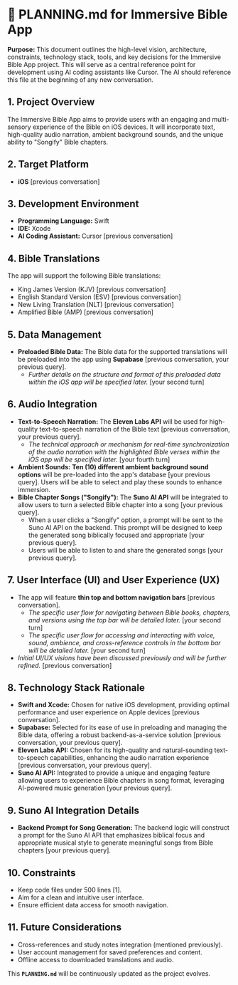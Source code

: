 # 🧠 PLANNING.md for Immersive Bible App

**Purpose:** This document outlines the high-level vision, architecture, constraints, technology stack, tools, and key decisions for the Immersive Bible App project. This will serve as a central reference point for development using AI coding assistants like Cursor. The AI should reference this file at the beginning of any new conversation.

## 1. Project Overview

The Immersive Bible App aims to provide users with an engaging and multi-sensory experience of the Bible on iOS devices. It will incorporate text, high-quality audio narration, ambient background sounds, and the unique ability to "Songify" Bible chapters.

## 2. Target Platform

*   **iOS** [previous conversation]

## 3. Development Environment

*   **Programming Language:** Swift
*   **IDE:** Xcode
*   **AI Coding Assistant:** Cursor [previous conversation]

## 4. Bible Translations

The app will support the following Bible translations:

*   King James Version (KJV) [previous conversation]
*   English Standard Version (ESV) [previous conversation]
*   New Living Translation (NLT) [previous conversation]
*   Amplified Bible (AMP) [previous conversation]

## 5. Data Management

*   **Preloaded Bible Data:** The Bible data for the supported translations will be preloaded into the app using **Supabase** [previous conversation, your previous query].
    *   *Further details on the structure and format of this preloaded data within the iOS app will be specified later.* [your second turn]

## 6. Audio Integration

*   **Text-to-Speech Narration:** The **Eleven Labs API** will be used for high-quality text-to-speech narration of the Bible text [previous conversation, your previous query].
    *   *The technical approach or mechanism for real-time synchronization of the audio narration with the highlighted Bible verses within the iOS app will be specified later.* [your fourth turn]
*   **Ambient Sounds:** **Ten (10) different ambient background sound options** will be pre-loaded into the app's database [your previous query]. Users will be able to select and play these sounds to enhance immersion.
*   **Bible Chapter Songs ("Songify"):** The **Suno AI API** will be integrated to allow users to turn a selected Bible chapter into a song [your previous query].
    *   When a user clicks a "Songify" option, a prompt will be sent to the Suno AI API on the backend. This prompt will be designed to keep the generated song biblically focused and appropriate [your previous query].
    *   Users will be able to listen to and share the generated songs [your previous query].

## 7. User Interface (UI) and User Experience (UX)

*   The app will feature **thin top and bottom navigation bars** [previous conversation].
    *   *The specific user flow for navigating between Bible books, chapters, and versions using the top bar will be detailed later.* [your second turn]
    *   *The specific user flow for accessing and interacting with voice, sound, ambience, and cross-reference controls in the bottom bar will be detailed later.* [your second turn]
*   *Initial UI/UX visions have been discussed previously and will be further refined.* [previous conversation]

## 8. Technology Stack Rationale

*   **Swift and Xcode:** Chosen for native iOS development, providing optimal performance and user experience on Apple devices [previous conversation].
*   **Supabase:** Selected for its ease of use in preloading and managing the Bible data, offering a robust backend-as-a-service solution [previous conversation, your previous query].
*   **Eleven Labs API:** Chosen for its high-quality and natural-sounding text-to-speech capabilities, enhancing the audio narration experience [previous conversation, your previous query].
*   **Suno AI API:** Integrated to provide a unique and engaging feature allowing users to experience Bible chapters in song format, leveraging AI-powered music generation [your previous query].

## 9. Suno AI Integration Details

*   **Backend Prompt for Song Generation:** The backend logic will construct a prompt for the Suno AI API that emphasizes biblical focus and appropriate musical style to generate meaningful songs from Bible chapters [your previous query].

## 10. Constraints

*   Keep code files under 500 lines [1].
*   Aim for a clean and intuitive user interface.
*   Ensure efficient data access for smooth navigation.

## 11. Future Considerations

*   Cross-references and study notes integration (mentioned previously).
*   User account management for saved preferences and content.
*   Offline access to downloaded translations and audio.

This **`PLANNING.md`** will be continuously updated as the project evolves.
